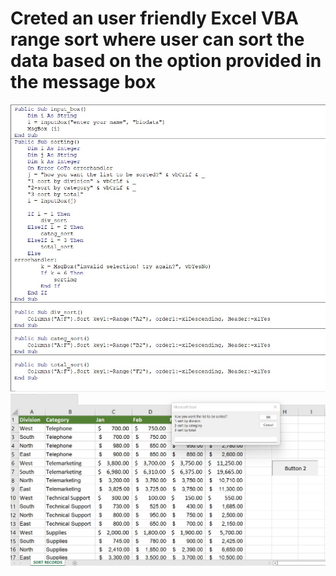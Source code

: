# Creted an user friendly Excel VBA range sort where user can sort the data based on the option provided in the message box
<centre><img src="/sort vba code.jpg"></centre>
<centre><img src="/sort.jpg"></centre>
